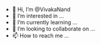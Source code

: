 - 👋 Hi, I’m @VivakaNand
- 👀 I’m interested in ...
- 🌱 I’m currently learning ...
- 💞️ I’m looking to collaborate on ...
- 📫 How to reach me ...

<!---
VivakaNand/VivakaNand is a ✨ special ✨ repository because its `README.md` (this file) appears on your GitHub profile.
You can click the Preview link to take a look at your changes.
--->
